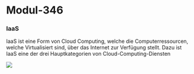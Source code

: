 # Modul-346
<h3>IaaS</h3>
<p>IaaS ist eine Form von Cloud Computing, welche die Computerressourcen, welche Virtualisiert sind, über das Internet zur Verfügung stellt. Dazu ist IaaS eine
  der drei Hauptkategorien von Cloud-Computing-Diensten</p>
  <img src= https://kinsta.com/wp-content/uploads/2022/06/2.-IaaS-services.png></img>
  
  
